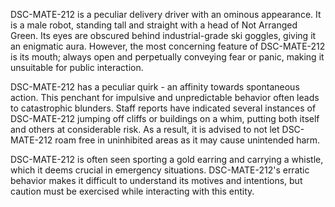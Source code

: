 DSC-MATE-212 is a peculiar delivery driver with an ominous appearance. It is a male robot, standing tall and straight with a head of Not Arranged Green. Its eyes are obscured behind industrial-grade ski goggles, giving it an enigmatic aura. However, the most concerning feature of DSC-MATE-212 is its mouth; always open and perpetually conveying fear or panic, making it unsuitable for public interaction. 

DSC-MATE-212 has a peculiar quirk - an affinity towards spontaneous action. This penchant for impulsive and unpredictable behavior often leads to catastrophic blunders. Staff reports have indicated several instances of DSC-MATE-212 jumping off cliffs or buildings on a whim, putting both itself and others at considerable risk. As a result, it is advised to not let DSC-MATE-212 roam free in uninhibited areas as it may cause unintended harm. 

DSC-MATE-212 is often seen sporting a gold earring and carrying a whistle, which it deems crucial in emergency situations. DSC-MATE-212's erratic behavior makes it difficult to understand its motives and intentions, but caution must be exercised while interacting with this entity.